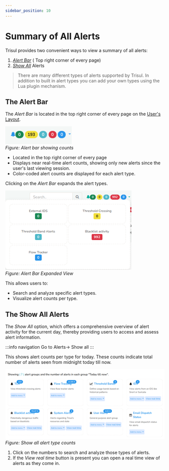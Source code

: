 ```yaml
---
sidebar_position: 10
---
```


# Summary of All Alerts

Trisul provides two convenient ways to view a summary of all alerts:
1) [*Alert Bar*](/docs/ug/alerts/viewall#the-alert-bar) ( Top right corner of every page)
2) [*Show All*](/docs/ug/alerts/viewall#the-show-all-alerts) Alerts

>There are many different types of alerts supported by Trisul. In 
addition to built in alert types you can add your own types using the 
Lua plugin mechanism.

## The Alert Bar

The *Alert Bar* is located in the top right corner of every page on the [User's Layout](/docs/ug/ui/userlayout). 

![](image/alertsnotification_topbar.png)  
*Figure: Alert bar showing counts*

- Located in the top right corner of every page
- Displays near real-time alert counts, showing only new alerts since the user's last viewing session.
- Color-coded alert counts are displayed for each alert type.

Clicking on the *Alert Bar* expands the alert types.

![](image/alertsnnotifications.png)  
*Figure: Alert Bar Expanded View*

This allows users to:
- Search and analyze specific alert types.
- Visualize alert counts per type.

## The Show All Alerts

The *Show All* option, which offers a comprehensive overview of alert activity for the current day, thereby providing users to access and assess alert information. 

:::info navigation
Go to Alerts-> Show all
:::

This shows alert counts per type for today. These counts indicate total number of alerts seen from midnight today till now.

![](image/showallalerts.png)  
*Figure: Show all alert type counts*

1. Click on the numbers to search and analyze those types of alerts.
2. If the *View real time* button is present you can open a real time view of alerts as they come in.

